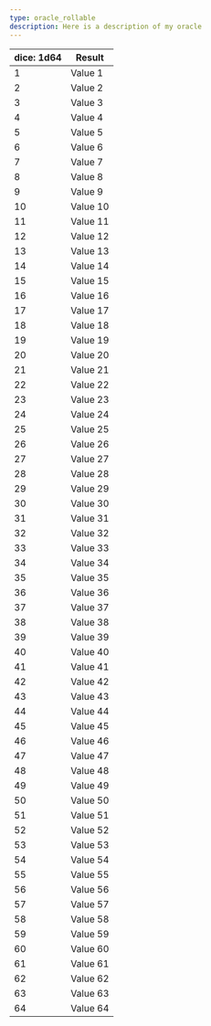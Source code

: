 ```yaml
---
type: oracle_rollable
description: Here is a description of my oracle
---
```


| dice: 1d64 | Result   |
| ---------- | -------- |
| 1          | Value 1  |
| 2          | Value 2  |
| 3          | Value 3  |
| 4          | Value 4  |
| 5          | Value 5  |
| 6          | Value 6  |
| 7          | Value 7  |
| 8          | Value 8  |
| 9          | Value 9  |
| 10         | Value 10 |
| 11         | Value 11 |
| 12         | Value 12 |
| 13         | Value 13 |
| 14         | Value 14 |
| 15         | Value 15 |
| 16         | Value 16 |
| 17         | Value 17 |
| 18         | Value 18 |
| 19         | Value 19 |
| 20         | Value 20 |
| 21         | Value 21 |
| 22         | Value 22 |
| 23         | Value 23 |
| 24         | Value 24 |
| 25         | Value 25 |
| 26         | Value 26 |
| 27         | Value 27 |
| 28         | Value 28 |
| 29         | Value 29 |
| 30         | Value 30 |
| 31         | Value 31 |
| 32         | Value 32 |
| 33         | Value 33 |
| 34         | Value 34 |
| 35         | Value 35 |
| 36         | Value 36 |
| 37         | Value 37 |
| 38         | Value 38 |
| 39         | Value 39 |
| 40         | Value 40 |
| 41         | Value 41 |
| 42         | Value 42 |
| 43         | Value 43 |
| 44         | Value 44 |
| 45         | Value 45 |
| 46         | Value 46 |
| 47         | Value 47 |
| 48         | Value 48 |
| 49         | Value 49 |
| 50         | Value 50 |
| 51         | Value 51 |
| 52         | Value 52 |
| 53         | Value 53 |
| 54         | Value 54 |
| 55         | Value 55 |
| 56         | Value 56 |
| 57         | Value 57 |
| 58         | Value 58 |
| 59         | Value 59 |
| 60         | Value 60 |
| 61         | Value 61 |
| 62         | Value 62 |
| 63         | Value 63 |
| 64         | Value 64 |

